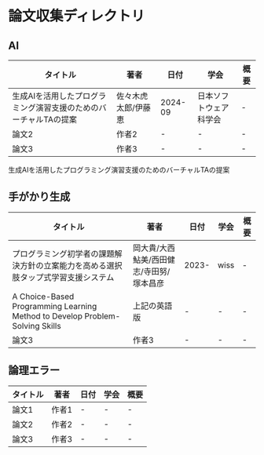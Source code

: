 # 論文収集ディレクトリ
## AI

| タイトル | 著者 | 日付 | 学会 | 概要 |
|---------|------|-------|------|------|
|生成AIを活用したプログラミング演習支援のためのバーチャルTAの提案|佐々木虎太郎/伊藤恵| 2024-09 | 日本ソフトウェア科学会 | - |
| 論文2   | 作者2 | - | - | - |
| 論文3   | 作者3 | - | - | - |

生成AIを活用したプログラミング演習支援のためのバーチャルTAの提案

## 手がかり生成
| タイトル | 著者 | 日付 | 学会 | 概要 |
|---------|------|-------|------|------|
|プログラミング初学者の課題解決方針の立案能力を高める選択肢タップ式学習支援システム|岡大貴/大西鮎美/西田健志/寺田努/塚本昌彦| 2023- | wiss | - |
|A Choice-Based Programming Learning Method to Develop Problem-Solving Skills|上記の英語版| - | - | - |
| 論文3   | 作者3 | - | - | - |

## 論理エラー

| タイトル | 著者 | 日付 | 学会 | 概要 |
|---------|------|-------|------|------|
| 論文1| 作者1 | - | - | - |
| 論文2   | 作者2 | - | - | - |
| 論文3   | 作者3 | - | - | - |
